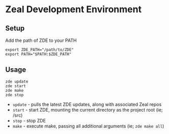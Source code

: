 # Zeal Development Environment

## Setup

Add the path of ZDE to your PATH

```shell
export ZDE_PATH="/path/to/ZDE"
export PATH="$PATH:$ZDE_PATH"
```

## Usage

```shell
zde update
zde start
zde make
zde stop
```

* `update` - pulls the latest ZDE updates, along with associated Zeal repos
* `start` - start ZDE, mounting the current directory as the project root (ie; /src)
* `stop` - stop ZDE
* `make` - execute make, passing all additional arguments (ie; `zde make all`)
